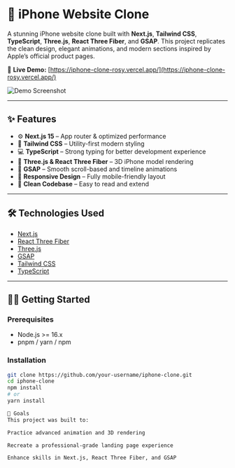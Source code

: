 # 📱 iPhone Website Clone

A stunning iPhone website clone built with **Next.js**, **Tailwind CSS**, **TypeScript**, **Three.js**, **React Three Fiber**, and **GSAP**. This project replicates the clean design, elegant animations, and modern sections inspired by Apple’s official product pages.

🚀 **Live Demo:** [https://iphone-clone-rosy.vercel.app/](https://iphone-clone-rosy.vercel.app/)

![Demo Screenshot](https://user-images.githubusercontent.com/your-image-placeholder/demo-screenshot.png)

---

## ✨ Features

- ⚙️ **Next.js 15** – App router & optimized performance
- 💨 **Tailwind CSS** – Utility-first modern styling
- 💻 **TypeScript** – Strong typing for better development experience
- 🎨 **Three.js & React Three Fiber** – 3D iPhone model rendering
- 🧠 **GSAP** – Smooth scroll-based and timeline animations
- 📱 **Responsive Design** – Fully mobile-friendly layout
- 🧼 **Clean Codebase** – Easy to read and extend

---

## 🛠️ Technologies Used

- [Next.js](https://nextjs.org/)
- [React Three Fiber](https://docs.pmnd.rs/react-three-fiber/)
- [Three.js](https://threejs.org/)
- [GSAP](https://gsap.com/)
- [Tailwind CSS](https://tailwindcss.com/)
- [TypeScript](https://www.typescriptlang.org/)

---

## 🧑‍💻 Getting Started

### Prerequisites

- Node.js >= 16.x
- pnpm / yarn / npm

### Installation

```bash
git clone https://github.com/your-username/iphone-clone.git
cd iphone-clone
npm install
# or
yarn install

🎯 Goals
This project was built to:

Practice advanced animation and 3D rendering

Recreate a professional-grade landing page experience

Enhance skills in Next.js, React Three Fiber, and GSAP
